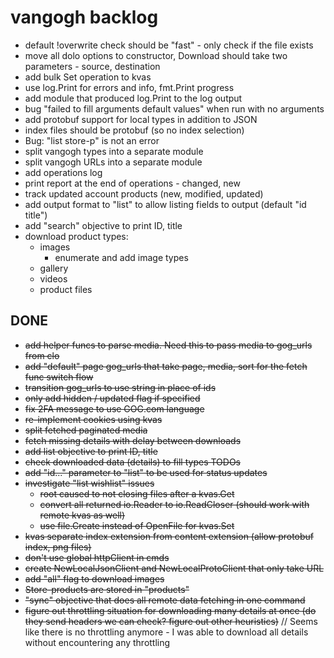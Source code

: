 # vangogh backlog

- default !overwrite check should be "fast" - only check if the file exists
- move all dolo options to constructor, Download should take two parameters - source, destination
- add bulk Set operation to kvas
- use log.Print for errors and info, fmt.Print progress 
- add module that produced log.Print to the log output
- bug "failed to fill arguments default values" when run with no arguments
- add protobuf support for local types in addition to JSON  
- index files should be protobuf (so no index selection)
- Bug: "list store-p" is not an error
- split vangogh types into a separate module
- split vangogh URLs into a separate module
- add operations log
- print report at the end of operations - changed, new
- track updated account products (new, modified, updated)
- add output format to "list" to allow listing fields to output (default "id title")  
- add "search" objective to print ID, title
- download product types: 
  - images
      - enumerate and add image types
  - gallery
  - videos
  - product files

## DONE

- ~~add helper funcs to parse media. Need this to pass media to gog_urls from clo~~
- ~~add "default" page gog_urls that take page, media, sort for the fetch func switch flow~~
- ~~transition gog_urls to use string in place of ids~~
- ~~only add hidden / updated flag if specified~~
- ~~fix 2FA message to use GOG.com language~~
- ~~re-implement cookies using kvas~~
- ~~split fetched paginated media~~
- ~~fetch missing details with delay between downloads~~
- ~~add list objective to print ID, title~~
- ~~check downloaded data (details) to fill types TODOs~~
- ~~add "id..." parameter to "list" to be used for status updates~~
- ~~investigate "list wishlist" issues~~
  - ~~root caused to not closing files after a kvas.Get~~
  - ~~convert all returned io.Reader to io.ReadCloser (should work with remote kvas as well)~~
  - ~~use file.Create instead of OpenFile for kvas.Set~~
- ~~kvas separate index extension from content extension (allow protobuf index, png files)~~
- ~~don't use global httpClient in cmds~~ 
- ~~create NewLocalJsonClient and NewLocalProtoClient that only take URL~~
- ~~add "all" flag to download images~~
- ~~Store-products are stored in "products"~~
- ~~"sync" objective that does all remote data fetching in one command~~
- ~~figure out throttling situation for downloading many details at once (do they send headers we can check? figure out other heuristics)~~ // Seems like there is no throttling anymore - I was able to download all details without encountering any throttling


